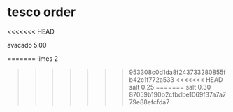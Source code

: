 # tesco order
<<<<<<< HEAD

avacado 5.00


=======
limes 2
>>>>>>> 953308c0d1da8f243733280855fb42c1f772a533
<<<<<<< HEAD
salt 0.25 
=======
salt 0.30
>>>>>>> 87059b190b2cfbdbe1069f37a7a779e88efcfda7
